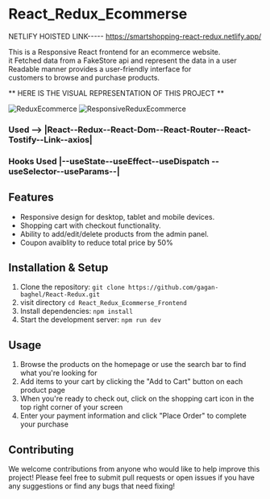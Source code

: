 # React_Redux_Ecommerse

NETLIFY HOISTED LINK----- https://smartshopping-react-redux.netlify.app/

  This is a Responsive React frontend for an ecommerce website.<br>
  it Fetched data from a FakeStore api and represent the data in a user Readable manner provides a user-friendly interface for <br>
  customers to browse and purchase products.

** HERE IS THE VISUAL REPRESENTATION OF THIS PROJECT **

![ReduxEcommerce](https://user-images.githubusercontent.com/78648366/217262697-1bca7d41-fc11-4cf0-b49a-76e66a6ce220.gif)
![ResponsiveReduxEcommerce](https://user-images.githubusercontent.com/78648366/217262711-07e37ac9-1f2e-4505-8b98-10c29f6a6068.gif)


### Used --> |React--Redux--React-Dom--React-Router--React-Tostify--Link--axios|
### Hooks Used |--useState--useEffect--useDispatch -- useSelector--useParams--|

## Features
* Responsive design for desktop, tablet and mobile devices. 
* Shopping cart with checkout functionality. 
* Ability to add/edit/delete products from the admin panel. 
* Coupon avaiblity to reduce total price by 50%


## Installation & Setup 
1. Clone the repository: `git clone https://github.com/gagan-baghel/React-Redux.git`  
2. visit directory `cd React_Redux_Ecommerse_Frontend`
3. Install dependencies: `npm install`  
4. Start the development server: `npm run dev`  

 ## Usage  
1. Browse the products on the homepage or use the search bar to find what you're looking for  
2. Add items to your cart by clicking the "Add to Cart" button on each product page  
3. When you're ready to check out, click on the shopping cart icon in the top right corner of your screen  
4. Enter your payment information and click "Place Order" to complete your purchase  

 ## Contributing  
We welcome contributions from anyone who would like to help
improve this project! Please feel free to submit pull requests or
open issues if you have any suggestions or find any bugs that need fixing!
